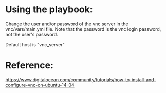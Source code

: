Using the playbook:
=============

Change the user and/or password of the vnc server in the vnc/vars/main.yml file. Note that the password is the vnc login password, not the user's password.

Default host is "vnc_server"



Reference:
=========
https://www.digitalocean.com/community/tutorials/how-to-install-and-configure-vnc-on-ubuntu-14-04
